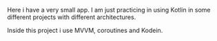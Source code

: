 Here i have a very small app. I am just practicing in using Kotlin in some different projects with different architectures.

Inside this project i use MVVM, coroutines and Kodein.
